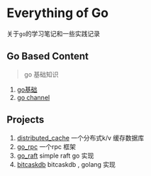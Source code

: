 # Everything of Go

关于`go`的学习笔记和一些实践记录

## Go Based Content
> go 基础知识

1. [go基础](go-notes/chapter_1/1-基础.md)
2. [go channel](go-notes/channel.md)


## Projects
1. [distributed_cache](distributed_cache/README.md)
    一个分布式k/v 缓存数据库
2. [go_rpc](go_rpc/readme.md)
    一个rpc 框架
3. [go_raft](go_raft/readme.md)
   simple raft go 实现
4. [bitcaskdb](db/bitcaskdb/readme.md)
   bitcaskdb , golang 实现

